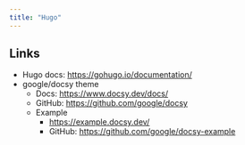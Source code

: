 ```yaml
---
title: "Hugo"
---
```


## Links
- Hugo docs: <https://gohugo.io/documentation/>
- google/docsy theme
  - Docs: <https://www.docsy.dev/docs/>
  - GitHub: <https://github.com/google/docsy> 
  - Example
    - <https://example.docsy.dev/>
    - GitHub: <https://github.com/google/docsy-example>
